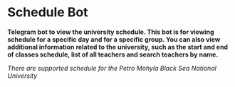 # Schedule Bot

**Telegram bot to view the university schedule. This bot is for viewing schedule for a specific day and for a specific group. You can also view additional information related to the university, such as the start and end of classes schedule, list of all teachers and search teachers by name.**

*There are supported schedule for the Petro Mohyla Black Sea National University*
